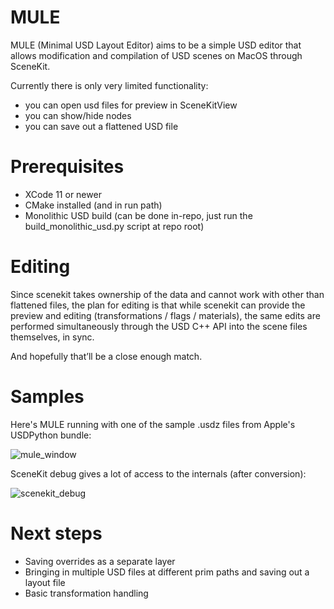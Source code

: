# MULE

MULE (Minimal USD Layout Editor) aims to be a simple USD editor that allows modification and compilation of USD scenes on MacOS through SceneKit.

Currently there is only very limited functionality:
* you can open usd files for preview in SceneKitView
* you can show/hide nodes
* you can save out a flattened USD file

# Prerequisites

* XCode 11 or newer
* CMake installed (and in run path)
* Monolithic USD build (can be done in-repo, just run the build_monolithic_usd.py script at repo root)

# Editing

Since scenekit takes ownership of the data and cannot work with other than flattened files, the plan for editing is that while scenekit can provide the preview and editing (transformations / flags / materials), the same edits are performed simultaneously through the USD C++ API into the scene files themselves, in sync. 

And hopefully that’ll be a close enough match.

# Samples

Here's MULE running with one of the sample .usdz files from Apple's USDPython bundle:

![mule_window](https://github.com/simpassi/mule/blob/master/images/mule_window.png)

SceneKit debug gives a lot of access to the internals (after conversion):

![scenekit_debug](https://github.com/simpassi/mule/blob/master/images/scenekit_debug.png)

# Next steps

* Saving overrides as a separate layer
* Bringing in multiple USD files at different prim paths and saving out a layout file
* Basic transformation handling
